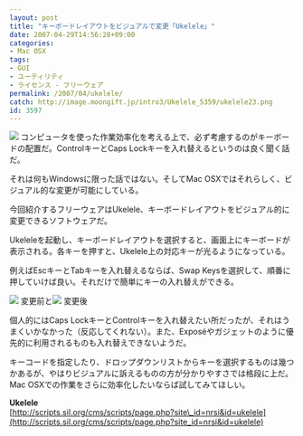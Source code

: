 ```yaml
---
layout: post
title: "キーボードレイアウトをビジュアルで変更「Ukelele」"
date: 2007-04-29T14:56:28+09:00
categories:
- Mac OSX
tags: 
- GUI
- ユーティリティ
- ライセンス - フリーウェア
permalink: /2007/04/ukelele/
catch: http://image.moongift.jp/intro3/Ukelele_5359/ukelele23.png
id: 3597
---
```

[![](http://image.moongift.jp/intro3/Ukelele_5359/ukelele1_thumb.png)](http://image.moongift.jp/intro3/Ukelele_5359/ukelele12.png) コンピュータを使った作業効率化を考える上で、必ず考慮するのがキーボードの配置だ。ControlキーとCaps Lockキーを入れ替えるというのは良く聞く話だ。   
  
それは何もWindowsに限った話ではない。そしてMac OSXではそれらしく、ビジュアル的な変更が可能にしている。   
  
今回紹介するフリーウェアはUkelele、キーボードレイアウトをビジュアル的に変更できるソフトウェアだ。   
  
<!--more-->  
  
Ukeleleを起動し、キーボードレイアウトを選択すると、画面上にキーボードが表示される。各キーを押すと、Ukelele上の対応キーが光るようになっている。   
  
例えばEscキーとTabキーを入れ替えるならば、Swap Keysを選択して、順番に押していけば良い。それだけで簡単にキーの入れ替えができる。   
  
 ![](http://image.moongift.jp/intro3/Ukelele_5359/ukelele23.png) 変更前と[![](http://image.moongift.jp/intro3/Ukelele_5359/ukelele3_thumb.png)](http://image.moongift.jp/intro3/Ukelele_5359/ukelele32.png) 変更後   
  
個人的にはCaps LockキーとControlキーを入れ替えたい所だったが、それはうまくいかなかった（反応してくれない）。また、Exposéやガジェットのように優先的に利用されるものも入れ替えできないようだ。   
  
キーコードを指定したり、ドロップダウンリストからキーを選択するものは幾つかあるが、やはりビジュアルに訴えるものの方が分かりやすさでは格段に上だ。Mac OSXでの作業をさらに効率化したいならば試してみてほしい。   
  
**Ukelele**  
[http://scripts.sil.org/cms/scripts/page.php?site\_id=nrsi&id=ukelele](http://scripts.sil.org/cms/scripts/page.php?site_id=nrsi&id=ukelele)